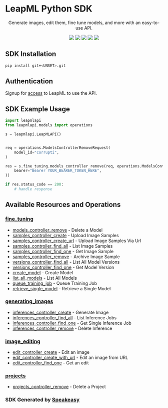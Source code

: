 # LeapML Python SDK

<div align="center">
   <p>Generate images, edit them, fine tune models, and more with an easy-to-use API.</p>
   <img src="https://img.shields.io/github/actions/workflow/status/speakeasy-sdks/leapml-python-sdk/speakeasy_sdk_generation.yml?style=for-the-badge" />
   <img src="https://img.shields.io/badge/pypi-1.0.0-blue?style=for-the-badge" />
   <img src="https://img.shields.io/badge/python-3.5 | 3.6 | 3.7 | 3.8-blue?style=for-the-badge" />
   <a href="https://docs.leapml.dev/reference/inferencescontroller_create-1"><img src="https://img.shields.io/static/v1?label=Docs&message=API Ref&color=000&style=for-the-badge" /></a>
   <a href="https://discord.com/channels/1065392526745403502/1065392527198404670"><img src="https://img.shields.io/static/v1?label=Discord&message=Join&color=7289da&style=for-the-badge" /></a>
</div>

<!-- Start SDK Installation -->
## SDK Installation

```bash
pip install git+<UNSET>.git
```
<!-- End SDK Installation -->

## Authentication

Signup for [access](https://www.leapml.dev/signup) to LeapML to use the API. 

## SDK Example Usage
<!-- Start SDK Example Usage -->
```python
import leapmlapi
from leapmlapi.models import operations

s = leapmlapi.LeapMLAPI()


req = operations.ModelsControllerRemoveRequest(
    model_id="corrupti",
)

res = s.fine_tuning.models_controller_remove(req, operations.ModelsControllerRemoveSecurity(
    bearer="Bearer YOUR_BEARER_TOKEN_HERE",
))

if res.status_code == 200:
    # handle response
```
<!-- End SDK Example Usage -->

<!-- Start SDK Available Operations -->
## Available Resources and Operations


### [fine_tuning](docs/finetuning/README.md)

* [models_controller_remove](docs/finetuning/README.md#models_controller_remove) - Delete a Model
* [samples_controller_create](docs/finetuning/README.md#samples_controller_create) - Upload Image Samples
* [samples_controller_create_url](docs/finetuning/README.md#samples_controller_create_url) - Upload Image Samples Via Url
* [samples_controller_find_all](docs/finetuning/README.md#samples_controller_find_all) - List Image Samples
* [samples_controller_find_one](docs/finetuning/README.md#samples_controller_find_one) - Get Image Sample
* [samples_controller_remove](docs/finetuning/README.md#samples_controller_remove) - Archive Image Sample
* [versions_controller_find_all](docs/finetuning/README.md#versions_controller_find_all) - List All Model Versions
* [versions_controller_find_one](docs/finetuning/README.md#versions_controller_find_one) - Get Model Version
* [create_model](docs/finetuning/README.md#create_model) - Create Model
* [list_all_models](docs/finetuning/README.md#list_all_models) - List All Models
* [queue_training_job](docs/finetuning/README.md#queue_training_job) - Queue Training Job
* [retrieve_single_model](docs/finetuning/README.md#retrieve_single_model) - Retrieve a Single Model

### [generating_images](docs/generatingimages/README.md)

* [inferences_controller_create](docs/generatingimages/README.md#inferences_controller_create) - Generate Image
* [inferences_controller_find_all](docs/generatingimages/README.md#inferences_controller_find_all) - List Inference Jobs
* [inferences_controller_find_one](docs/generatingimages/README.md#inferences_controller_find_one) - Get Single Inference Job
* [inferences_controller_remove](docs/generatingimages/README.md#inferences_controller_remove) - Delete Inference

### [image_editing](docs/imageediting/README.md)

* [edit_controller_create](docs/imageediting/README.md#edit_controller_create) - Edit an image
* [edit_controller_create_with_url](docs/imageediting/README.md#edit_controller_create_with_url) - Edit an image from URL
* [edit_controller_find_one](docs/imageediting/README.md#edit_controller_find_one) - Get an edit

### [projects](docs/projects/README.md)

* [projects_controller_remove](docs/projects/README.md#projects_controller_remove) - Delete a Project
<!-- End SDK Available Operations -->

### SDK Generated by [Speakeasy](https://docs.speakeasyapi.dev/docs/using-speakeasy/client-sdks)
